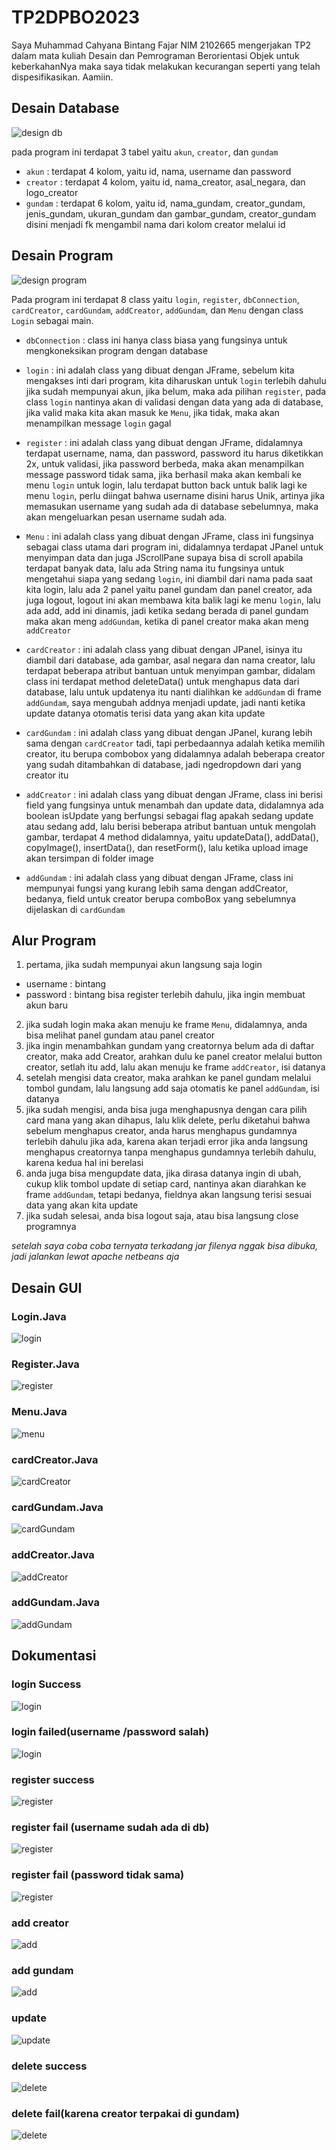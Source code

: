 # TP2DPBO2023
Saya Muhammad Cahyana Bintang Fajar NIM 2102665 mengerjakan TP2 dalam mata kuliah Desain dan Pemrograman Berorientasi Objek untuk keberkahanNya maka saya tidak melakukan kecurangan seperti yang telah dispesifikasikan. Aamiin.

## Desain Database

![design db](ssdb.png)

pada program ini terdapat 3 tabel yaitu `akun`, `creator`, dan `gundam`
- `akun` : terdapat 4 kolom, yaitu id, nama, username dan password
- `creator` : terdapat 4 kolom, yaitu id, nama_creator, asal_negara, dan logo_creator
- `gundam` : terdapat 6 kolom, yaitu id, nama_gundam, creator_gundam, jenis_gundam, ukuran_gundam dan gambar_gundam, creator_gundam disini menjadi fk mengambil nama dari kolom creator melalui id

## Desain Program

![design program](diagram.png)

Pada program ini terdapat 8 class yaitu `login`, `register`, `dbConnection`, `cardCreator`, `cardGundam`, `addCreator`, `addGundam`, dan `Menu` dengan class `Login` sebagai main.
- `dbConnection` : class ini hanya class biasa yang fungsinya untuk mengkoneksikan program dengan database

- `login` : ini adalah class yang dibuat dengan JFrame, sebelum kita mengakses inti dari program, kita diharuskan untuk `login` terlebih dahulu jika sudah mempunyai akun, jika belum, maka ada pilihan `register`, pada class `login` nantinya akan di validasi dengan data yang ada di database, jika valid maka kita akan masuk ke `Menu`, jika tidak, maka akan menampilkan message `login` gagal

- `register` : ini adalah class yang dibuat dengan JFrame, didalamnya terdapat username, nama, dan password, password itu harus diketikkan 2x, untuk validasi, jika password berbeda, maka akan menampilkan message password tidak sama, jika berhasil maka akan kembali ke menu `login` untuk login, lalu terdapat button back untuk balik lagi ke menu `login`, perlu diingat bahwa username disini harus Unik, artinya jika memasukan username yang sudah ada di database sebelumnya, maka akan mengeluarkan pesan username sudah ada.

- `Menu` : ini adalah class yang dibuat dengan JFrame, class ini fungsinya sebagai class utama dari program ini, didalamnya terdapat JPanel untuk menyimpan data dan juga JScrollPane supaya bisa di scroll apabila terdapat banyak data, lalu ada String nama itu fungsinya untuk mengetahui siapa yang sedang `login`, ini diambil dari nama pada saat kita login, lalu ada 2 panel yaitu panel gundam dan panel creator, ada juga logout, logout ini akan membawa kita balik lagi ke menu `login`, lalu ada add, add ini dinamis, jadi ketika sedang berada di panel gundam maka akan meng `addGundam`, ketika di panel creator maka akan meng `addCreator`

- `cardCreator` : ini adalah class yang dibuat dengan JPanel, isinya itu diambil dari database, ada gambar, asal negara dan nama creator, lalu terdapat beberapa atribut bantuan untuk menyimpan gambar, didalam class ini terdapat method  deleteData() untuk menghapus data dari database, lalu untuk updatenya itu nanti dialihkan ke `addGundam` di frame `addGundam`, saya mengubah addnya menjadi update, jadi nanti ketika update datanya otomatis terisi data yang akan kita update

- `cardGundam` : ini adalah class yang dibuat dengan JPanel, kurang lebih sama dengan `cardCreator` tadi, tapi perbedaannya adalah ketika memilih creator, itu berupa combobox yang didalamnya adalah beberapa creator yang sudah ditambahkan di database, jadi ngedropdown dari yang creator itu

- `addCreator` : ini adalah class yang dibuat dengan JFrame, class ini berisi field yang fungsinya untuk menambah dan update data, didalamnya ada boolean isUpdate yang berfungsi sebagai flag apakah sedang update atau sedang add, lalu berisi beberapa atribut bantuan untuk mengolah gambar, terdapat 4 method didalamnya, yaitu updateData(), addData(), copyImage(), insertData(), dan resetForm(), lalu ketika upload image akan tersimpan di folder image

- `addGundam` : ini adalah class yang dibuat dengan JFrame, class ini mempunyai fungsi yang kurang lebih sama dengan addCreator, bedanya, field untuk creator berupa comboBox yang sebelumnya dijelaskan di `cardGundam`

## Alur Program
1. pertama, jika sudah mempunyai akun langsung saja login
- username : bintang
- password : bintang
bisa register terlebih dahulu, jika ingin membuat akun baru
2. jika sudah login maka akan menuju ke frame `Menu`, didalamnya, anda bisa melihat panel gundam atau panel creator
3. jika ingin menambahkan gundam yang creatornya belum ada di daftar creator, maka add Creator, arahkan dulu ke panel creator melalui button creator, setlah itu add, lalu akan menuju ke frame `addCreator`, isi datanya
4. setelah mengisi data creator, maka arahkan ke panel gundam melalui tombol gundam, lalu langsung add saja otomatis ke panel `addGundam`, isi datanya 
5. jika sudah mengisi, anda bisa juga menghapusnya dengan cara pilih card mana yang akan dihapus, lalu klik delete, perlu diketahui bahwa sebelum menghapus creator, anda harus menghapus gundamnya terlebih dahulu jika ada, karena akan terjadi error jika anda langsung menghapus creatornya tanpa menghapus gundamnya terlebih dahulu, karena kedua hal ini berelasi 
6. anda juga bisa mengupdate data, jika dirasa datanya ingin di ubah, cukup klik tombol update di setiap card, nantinya akan diarahkan ke frame `addGundam`, tetapi bedanya, fieldnya akan langsung terisi sesuai data yang akan kita update
7. jika sudah selesai, anda bisa logout saja, atau bisa langsung close programnya

*setelah saya coba coba ternyata terkadang jar filenya nggak bisa dibuka, jadi jalankan lewat apache netbeans aja*

## Desain GUI
### Login.Java
![login](SSGUI/login.png)

### Register.Java
![register](SSGUI/register.png)

### Menu.Java
![menu](SSGUI/Menu.java.png)

### cardCreator.Java
![cardCreator](SSGUI/cardCreator.png)

### cardGundam.Java
![cardGundam](SSGUI/cardGundam.java.png)

### addCreator.Java
![addCreator](SSGUI/addCreator.png)

### addGundam.Java
![addGundam](SSGUI/addGundam.png)

## Dokumentasi
### login Success
![login](ssprogram/loginsuccess.png)

### login failed(username /password salah)
![login](ssprogram/loginfail.png)

### register success
![register](ssprogram/regsuccess.png)

### register fail (username sudah ada di db)
![register](ssprogram/regfailuname.png)


### register fail (password tidak sama)
![register](ssprogram/regfailpass.png)


### add creator 
![add](ssprogram/addsuccess.png)

### add gundam 
![add](ssprogram/addgundam.png)

### update
![update](ssprogram/updatesuccess.png)

### delete success
![delete](ssprogram/deletesuccess.png)

### delete fail(karena creator terpakai di gundam)
![delete](ssprogram/deletefail.png)

